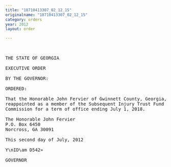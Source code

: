 ```yaml
---
title: "18710413307_02_12_15"
originalname: "18710413307_02_12_15"
category: orders
year: 2012
layout: order

---
```

<pre>
 

THE STATE OF GEORGIA

EXECUTIVE ORDER

BY THE GOVERNOR:

ORDERED:

That the Honorable John Fervier of Gwinnett County, Georgia, is
reappointed as a member of the Subsequent Injury Trust Fund
Commission for a term of office ending July 1, 2018.

The Honorable John Fervier
P.O. Box 6450
Norcross, GA 30091

This second day of July, 2012

Y\nID\am D542»

GOVERNOR

</pre>
